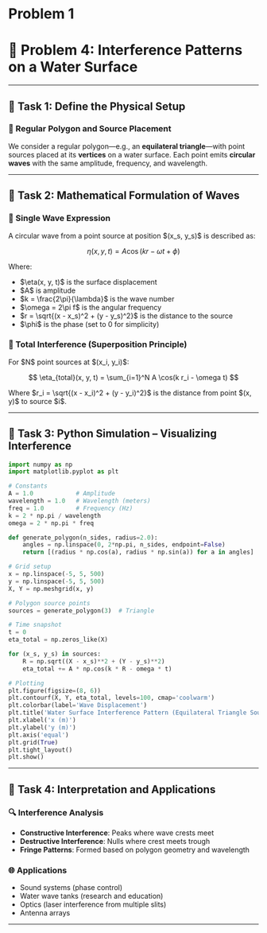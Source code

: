 # Problem 1
# 🌊 Problem 4: Interference Patterns on a Water Surface

---

## 🎯 Task 1: Define the Physical Setup

### 🔷 Regular Polygon and Source Placement

We consider a regular polygon—e.g., an **equilateral triangle**—with point sources placed at its **vertices** on a water surface. Each point emits **circular waves** with the same amplitude, frequency, and wavelength.

---

## 📐 Task 2: Mathematical Formulation of Waves

### 🧮 Single Wave Expression

A circular wave from a point source at position \$(x\_s, y\_s)\$ is described as:

$$
\eta(x, y, t) = A \cos(k r - \omega t + \phi)
$$

Where:

* \$\eta(x, y, t)\$ is the surface displacement
* \$A\$ is amplitude
* \$k = \frac{2\pi}{\lambda}\$ is the wave number
* \$\omega = 2\pi f\$ is the angular frequency
* \$r = \sqrt{(x - x\_s)^2 + (y - y\_s)^2}\$ is the distance to the source
* \$\phi\$ is the phase (set to 0 for simplicity)

### 🧮 Total Interference (Superposition Principle)

For \$N\$ point sources at \$(x\_i, y\_i)\$:

$$
\eta_{total}(x, y, t) = \sum_{i=1}^N A \cos(k r_i - \omega t)
$$

Where \$r\_i = \sqrt{(x - x\_i)^2 + (y - y\_i)^2}\$ is the distance from point \$(x, y)\$ to source \$i\$.

---

## 🐍 Task 3: Python Simulation – Visualizing Interference

```python
import numpy as np
import matplotlib.pyplot as plt

# Constants
A = 1.0            # Amplitude
wavelength = 1.0   # Wavelength (meters)
freq = 1.0         # Frequency (Hz)
k = 2 * np.pi / wavelength
omega = 2 * np.pi * freq

def generate_polygon(n_sides, radius=2.0):
    angles = np.linspace(0, 2*np.pi, n_sides, endpoint=False)
    return [(radius * np.cos(a), radius * np.sin(a)) for a in angles]

# Grid setup
x = np.linspace(-5, 5, 500)
y = np.linspace(-5, 5, 500)
X, Y = np.meshgrid(x, y)

# Polygon source points
sources = generate_polygon(3)  # Triangle

# Time snapshot
t = 0
eta_total = np.zeros_like(X)

for (x_s, y_s) in sources:
    R = np.sqrt((X - x_s)**2 + (Y - y_s)**2)
    eta_total += A * np.cos(k * R - omega * t)

# Plotting
plt.figure(figsize=(8, 6))
plt.contourf(X, Y, eta_total, levels=100, cmap='coolwarm')
plt.colorbar(label='Wave Displacement')
plt.title('Water Surface Interference Pattern (Equilateral Triangle Sources)')
plt.xlabel('x (m)')
plt.ylabel('y (m)')
plt.axis('equal')
plt.grid(True)
plt.tight_layout()
plt.show()
```

---

## 🧭 Task 4: Interpretation and Applications

### 🔍 Interference Analysis

* **Constructive Interference**: Peaks where wave crests meet
* **Destructive Interference**: Nulls where crest meets trough
* **Fringe Patterns**: Formed based on polygon geometry and wavelength

### 🌐 Applications

* Sound systems (phase control)
* Water wave tanks (research and education)
* Optics (laser interference from multiple slits)
* Antenna arrays

---


